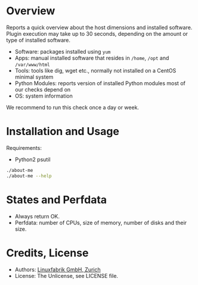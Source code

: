 # Overview

Reports a quick overview about the host dimensions and installed software. Plugin execution may take up to 30 seconds, depending on the amount or type of installed software.

* Software: packages installed using `yum`
* Apps: manual installed software that resides in `/home`, `/opt` and `/var/www/html`
* Tools: tools like dig, wget etc., normally not installed on a CentOS minimal system
* Python Modules: reports version of installed Python modules most of our checks depend on
* OS: system information

We recommend to run this check once a day or week.


# Installation and Usage

Requirements:
* Python2 psutil

```bash
./about-me
./about-me --help
```


# States and Perfdata

* Always return OK.
* Perfdata: number of CPUs, size of memory, number of disks and their size.


# Credits, License

* Authors: [Linuxfabrik GmbH, Zurich](https://www.linuxfabrik.ch)
* License: The Unlicense, see LICENSE file.
